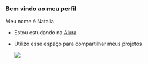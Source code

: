 ### Bem vindo ao meu perfil 

Meu nome é Natalia 

- Estou estudando na [Alura](https://www.alura.com.br)
- Utilizo esse espaço para compartilhar meus projetos

  ![](https://user-images.githubusercontent.com/141870314/261860716-47a0aee9-23f2-4287-bf9b-da60ff6be04a.png)
